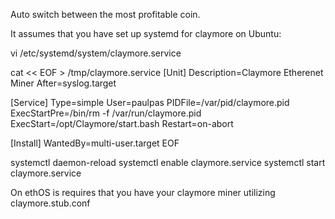 Auto switch between the most profitable coin.

It assumes that you have set up systemd for claymore on Ubuntu:

vi /etc/systemd/system/claymore.service

cat << EOF > /tmp/claymore.service
[Unit]
Description=Claymore Etherenet Miner
After=syslog.target

[Service]
Type=simple
User=paulpas
PIDFile=/var/pid/claymore.pid
ExecStartPre=/bin/rm -f /var/run/claymore.pid
ExecStart=/opt/Claymore/start.bash
Restart=on-abort

[Install]
WantedBy=multi-user.target
EOF

systemctl daemon-reload
systemctl enable claymore.service
systemctl start claymore.service


On ethOS is requires that you have your claymore miner utilizing claymore.stub.conf
